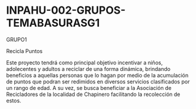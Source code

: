 # INPAHU-002-GRUPOS-TEMABASURASG1
GRUPO1

Recicla Puntos

Este proyecto tendrá como principal objetivo incentivar a niños, adolecentes y adultos a reciclar de una forma dinámica, brindando beneficios a aquellas personas que lo hagan por medio de la acumulación de puntos que podran ser redimidos en diversos servicios clasificados por un rango de edad. A su vez, se busca beneficiar a la Asociación de Recicladores de la localidad de Chapinero facilitando la recolección de estos.